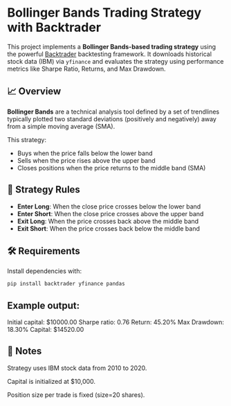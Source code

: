 # Bollinger Bands Trading Strategy with Backtrader

This project implements a **Bollinger Bands-based trading strategy** using the powerful [Backtrader](https://www.backtrader.com/) backtesting framework. It downloads historical stock data (IBM) via `yfinance` and evaluates the strategy using performance metrics like Sharpe Ratio, Returns, and Max Drawdown.

## 📈 Overview

**Bollinger Bands** are a technical analysis tool defined by a set of trendlines typically plotted two standard deviations (positively and negatively) away from a simple moving average (SMA).

This strategy:
- Buys when the price falls below the lower band
- Sells when the price rises above the upper band
- Closes positions when the price returns to the middle band (SMA)

## 🧠 Strategy Rules

- **Enter Long**: When the close price crosses below the lower band
- **Enter Short**: When the close price crosses above the upper band
- **Exit Long**: When the price crosses back above the middle band
- **Exit Short**: When the price crosses back below the middle band

## 🛠️ Requirements

Install dependencies with:
```bash
pip install backtrader yfinance pandas
```

## Example output:

Initial capital: $10000.00
Sharpe ratio: 0.76
Return: 45.20%
Max Drawdown: 18.30%
Capital: $14520.00

## 📌 Notes

  Strategy uses IBM stock data from 2010 to 2020.

  Capital is initialized at $10,000.

  Position size per trade is fixed (size=20 shares).
